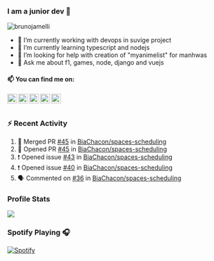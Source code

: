 ### I am a junior dev 👋
<img src="https://komarev.com/ghpvc/?username=brunojamelli&label=Views&color=blue&style=plastic" alt="brunojamelli" />

- 🔭 I’m currently working with devops in suvige project
- 🌱 I’m currently learning typescript and nodejs
- 🤔 I’m looking for help with creation of "myanimelist" for manhwas
- 💬 Ask me about f1, games, node, django and vuejs

#### 📫 You can find me on:

<a href="https://linkedin.com/in/brunojamelli/">
  <img align="left" alt="" width="22px" src="https://cdn.jsdelivr.net/npm/simple-icons@v3/icons/linkedin.svg" />
</a>
<a href="https://t.me/">
  <img align="left" alt="" width="22px" src="https://cdn.jsdelivr.net/npm/simple-icons@v3/icons/telegram.svg" />
</a>
<a href="https://instagram.com/brunojamelli/">
  <img align="left" alt="" width="22px" src="https://cdn.jsdelivr.net/npm/simple-icons@v3/icons/instagram.svg" />
</a>
<a href="https://www.facebook.com/brunojamelli9/">
  <img align="left" alt="" width="22px" src="https://cdn.jsdelivr.net/npm/simple-icons@v3/icons/facebook.svg" />
</a>
<a href="https://www.youtube.com/c/BrunoJamelle/videos?view_as=subscriber/">
  <img align="left" alt="" width="22px" src="https://cdn.jsdelivr.net/npm/simple-icons@v3/icons/youtube.svg" />
</a>

<br/>
<br/>

### :zap: Recent Activity 

<!--START_SECTION:activity-->
1. 🎉 Merged PR [#45](https://github.com/BiaChacon/spaces-scheduling/pull/45) in [BiaChacon/spaces-scheduling](https://github.com/BiaChacon/spaces-scheduling)
2. 💪 Opened PR [#45](https://github.com/BiaChacon/spaces-scheduling/pull/45) in [BiaChacon/spaces-scheduling](https://github.com/BiaChacon/spaces-scheduling)
3. ❗️ Opened issue [#43](https://github.com/BiaChacon/spaces-scheduling/issues/43) in [BiaChacon/spaces-scheduling](https://github.com/BiaChacon/spaces-scheduling)
4. ❗️ Opened issue [#40](https://github.com/BiaChacon/spaces-scheduling/issues/40) in [BiaChacon/spaces-scheduling](https://github.com/BiaChacon/spaces-scheduling)
5. 🗣 Commented on [#36](https://github.com/BiaChacon/spaces-scheduling/issues/36) in [BiaChacon/spaces-scheduling](https://github.com/BiaChacon/spaces-scheduling)
<!--END_SECTION:activity-->

### Profile Stats
<img src="https://github-readme-stats.brunojamelli.vercel.app/api?username=brunojamelli&show_icons=true&theme=merko">

### Spotify Playing 🎧
[![Spotify](https://spotify-readme-status.vercel.app/api/spotify)](https://open.spotify.com/user/brunogeek9)
